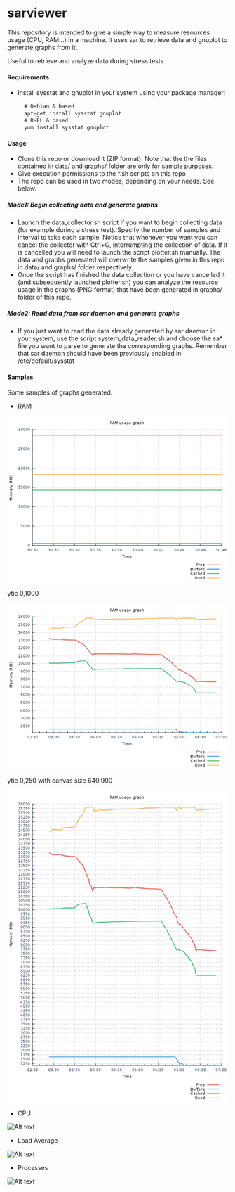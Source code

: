 # sarviewer

This repository is intended to give a simple way to measure resources usage (CPU, RAM...) in a machine. It uses sar to retrieve data and gnuplot to generate graphs from it.

Useful to retrieve and analyze data during stress tests.

#### Requirements

* Install sysstat and gnuplot in your system using your package manager:

        # Debian & based
        apt-get install sysstat gnuplot
        # RHEL & based
        yum install sysstat gnuplot
        
#### Usage

* Clone this repo or download it (ZIP format). Note that the the files contained in data/ and graphs/ folder are only for sample purposes.
* Give execution permissions to the *.sh scripts on this repo
* The repo can be used in two modes, depending on your needs. See below.

##### Mode1: Begin collecting data and generate graphs

* Launch the data_collector.sh script if you want to begin collecting data (for example during a stress test). Specify the number of samples and interval to take each sample. Notice that whenever you want you can cancel the collector with Ctrl+C, interrumpting the collection of data. If it is cancelled you will need to launch the script plotter.sh manually. The data and graphs generated will overwrite the samples given in this repo in data/ and graphs/ folder respectively.
* Once the script has finished the data collection or you have cancelled it (and subsequently launched plotter.sh) you can analyze the resource usage in the graphs (PNG format) that have been generated in graphs/ folder of this repo.

##### Mode2: Read data from sar daemon and generate graphs

* If you just want to read the data already generated by sar daemon in your system, use the script system_data_reader.sh and choose the sa* file you want to parse to generate the corresponding graphs. Remember that sar daemon should have been previously enabled in /etc/default/sysstat

#### Samples

Some samples of graphs generated.

* RAM

![Alt text](/graphs/ram.png?raw=true "RAM usage graph")

ytic 0,1000

![Alt text](/graphs/ram2.png?raw=true "RAM usage graph")

ytic 0,250 with canvas size 640,900

![Alt text](/graphs/ram3.png?raw=true "RAM usage graph")

* CPU

![Alt text](/graphs/cpu.png?raw=true "CPU usage graph")

* Load Average

![Alt text](/graphs/loadaverage.png?raw=true "Load average")

* Processes

![Alt text](/graphs/proc.png?raw=true "Processes created per second")
